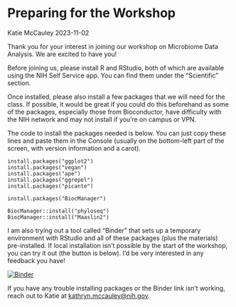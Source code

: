 Preparing for the Workshop
================
Katie McCauley
2023-11-02

Thank you for your interest in joining our workshop on Microbiome Data
Analysis. We are excited to have you!

Before joining us, please install R and RStudio, both of which are
available using the NIH Self Service app. You can find them under the
“Scientific” section.

Once installed, please also install a few packages that we will need for
the class. If possible, it would be great if you could do this
beforehand as some of the packages, especially those from Bioconductor,
have difficulty with the NIH network and may not install if you’re on
campus or VPN.

The code to install the packages needed is below. You can just copy
these lines and paste them in the Console (usually on the bottom-left
part of the screen, with version information and a carot).

    install.packages("ggplot2")
    install.packages("vegan")
    install.packages("ape")
    install.packages("ggrepel")
    install.packages("picante")

    install.packages("BiocManager")

    BiocManager::install("phyloseq")
    BiocManager::install("Maaslin2")

I am also trying out a tool called “Binder” that sets up a temporary
environment with RStudio and all of these packages (plus the materials)
pre-installed. If local installation isn’t possible by the start of the
workshop, you can try it out (the button is below). I’d be very
interested in any feedback you have!

[![Binder](https://mybinder.org/badge_logo.svg)](https://mybinder.org/v2/gh/ktmbiome-niaid/microbiome-analysis/HEAD?urlpath=rstudio)

If you have any trouble installing packages or the Binder link isn’t
working, reach out to Katie at <kathryn.mccauley@nih.gov>.
